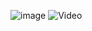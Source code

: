 ![image](https://jklujaipur-my.sharepoint.com/:i:/g/personal/kanishktiwari_jklu_edu_in/EVKgbgWAEPFHkjedOisvZoUBCh1oqMcY7_tVURpNA2ybaA?e=kxxwkF)
![Video](https://jklujaipur-my.sharepoint.com/:v:/g/personal/kanishktiwari_jklu_edu_in/EYNKRXS6NsJIv7VuKKZsHKsBcRt9_VGv3WLTS6Lk4F_8uA?nav=eyJyZWZlcnJhbEluZm8iOnsicmVmZXJyYWxBcHAiOiJPbmVEcml2ZUZvckJ1c2luZXNzIiwicmVmZXJyYWxBcHBQbGF0Zm9ybSI6IldlYiIsInJlZmVycmFsTW9kZSI6InZpZXciLCJyZWZlcnJhbFZpZXciOiJNeUZpbGVzTGlua0NvcHkifX0&e=4RgWjo)
